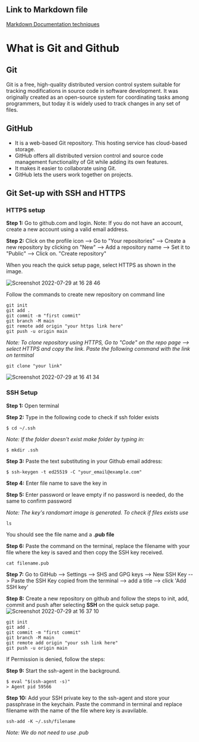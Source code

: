 ## Link to Markdown file
[Markdown Documentation techniques](https://github.com/FatemaZahra/markdown_documentation_techniques)


# What is Git and Github
## Git
Git is a free, high-quality distributed version control system suitable for tracking modifications in source code in software development. It was originally created as an open-source system for coordinating tasks among programmers, but today it is widely used to track changes in any set of files. 

## GitHub
- It is a web-based Git repository. This hosting service has cloud-based storage. 
- GitHub offers all distributed version control and source code management functionality of Git while adding its own features. 
- It makes it easier to collaborate using Git. 
- GitHub lets the users work together on projects.

## Git Set-up with SSH and HTTPS

### HTTPS setup
**Step 1:** Go to github.com and login.
Note: If you do not have an account, create a new account using a valid email address.

**Step 2:** Click on the profile icon --> Go to "Your repositories" --> Create a new repository by clicking on "New" --> Add a repository name --> Set it to "Public" --> Click on. "Create repository"

When you reach the quick setup page, select HTTPS as shown in the image.

![Screenshot 2022-07-29 at 16 28 46](https://user-images.githubusercontent.com/102330725/181793201-39e80194-a3a5-4042-85a4-d3d234529064.png)

Follow the commands to create new repository on command line
```
git init
git add .
git commit -m "first commit"
git branch -M main
git remote add origin "your https link here"
git push -u origin main
``` 
_Note: To clone repository using HTTPS, Go to "Code" on the repo page --> select HTTPS and copy the link. Paste the following command with the link on terminal_

`git clone "your link"`

![Screenshot 2022-07-29 at 16 41 34](https://user-images.githubusercontent.com/102330725/181795892-6679836a-6379-473e-af07-b6c55a97cccb.png)

### SSH Setup

**Step 1:** Open terminal

**Step 2:** Type in the following code to check if ssh folder exists
```
$ cd ~/.ssh
```

_Note: If the folder doesn't exist make folder by typing in:_
```
$ mkdir .ssh
```

**Step 3:** Paste the text substituting in your Github email address:
```
$ ssh-keygen -t ed25519 -C "your_email@example.com"
```

**Step 4:** Enter file name to save the key in

**Step 5:** Enter password or leave empty if no password is needed, do the same to confirm password

_Note: The key's randomart image is generated. To check if files exists use_
```
ls
```
You should see the file name and a **.pub file**

**Step 6:** Paste the command on the terminal, replace the filename with your file where the key is saved and then copy the SSH key received.
```
cat filename.pub
```

**Step 7:** Go to GitHub --> Settings --> SHS and GPG keys --> New SSH Key --> Paste the SSH Key copied from the terminal --> add a title --> click 'Add SSH key'


**Step 8:** Create a new repository on github and follow the steps to init, add, commit and push after selecting **SSH** on the quick setup page.
![Screenshot 2022-07-29 at 16 37 10](https://user-images.githubusercontent.com/102330725/181794575-17aef9b4-943b-43da-a2b7-3596bacb7a89.png)

```
git init
git add .
git commit -m "first commit"
git branch -M main
git remote add origin "your ssh link here"
git push -u origin main
``` 

If Permission is denied, follow the steps:

**Step 9:** Start the ssh-agent in the background.
```
$ eval "$(ssh-agent -s)"
> Agent pid 59566
```

**Step 10:** Add your SSH private key to the ssh-agent and store your passphrase in the keychain. Paste the command in terminal and replace filename with the name of the file where key is avavilable.
```
ssh-add -K ~/.ssh/filename
```
_Note: We do not need to use .pub_
